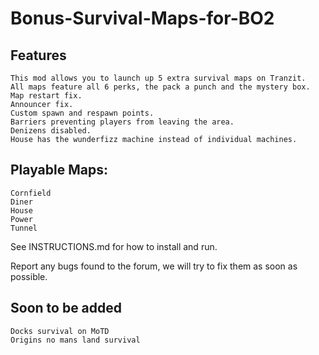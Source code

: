 # Bonus-Survival-Maps-for-BO2

## Features
```
This mod allows you to launch up 5 extra survival maps on Tranzit.
All maps feature all 6 perks, the pack a punch and the mystery box.
Map restart fix.
Announcer fix.
Custom spawn and respawn points.
Barriers preventing players from leaving the area.
Denizens disabled.
House has the wunderfizz machine instead of individual machines.
```
## Playable Maps:
```
Cornfield
Diner
House
Power
Tunnel
```
See INSTRUCTIONS.md for how to install and run.

Report any bugs found to the forum, we will try to fix them as soon as possible.

## Soon to be added
```
Docks survival on MoTD
Origins no mans land survival
```
